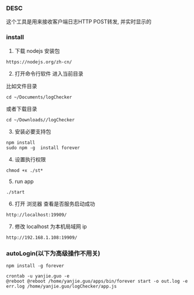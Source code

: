 ### DESC

这个工具是用来接收客户端日志HTTP POST转发, 并实时显示的


### install

1. 下载 nodejs 安装包

```
https://nodejs.org/zh-cn/
```

2. 打开命令行软件 进入当前目录

比如文件目录
```
cd ~/Documents/logChecker
```

或者下载目录
```
cd ~/Downloads//logChecker
```

3. 安装必要支持包
```
npm install
sudo npm -g  install forever
```


4. 设置执行权限

```
chmod +x ./st*
```

5. run app

```
./start
```

6. 打开 浏览器 查看是否服务启动成功
```
http://localhost:19909/
```

7. 修改 localhost 为本机局域网 ip

```
http://192.168.1.108:19909/
```



### autoLogin(以下为高级操作不用关)

```
npm install -g forever
```


```
crontab -u yanjie.guo -e
@reboot @reboot /home/yanjie.guo/apps/bin/forever start -o out.log -e err.log /home/yanjie.guo/logChecker/app.js
```

